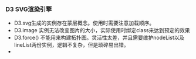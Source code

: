 ### D3 SVG渲染引擎
+ D3.svg生成的实例存在蒙层概念。使用时需要注意加载顺序。
+ D3.image 实例无法改变图片的大小，实际使用时绑定class来达到预定的效果
+ D3.force() 不能用来构建拓扑图。灵活性太差，并且需要维护nodeList以及lineList两份实例，逻辑不复杂，但是琐碎易出错。
+ 